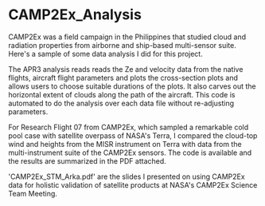 # CAMP2Ex_Analysis
CAMP2Ex was a field campaign in the Philippines that studied cloud and radiation properties from airborne and ship-based multi-sensor suite. Here's a sample of some data analysis I did for this project.

The APR3 analysis reads reads the Ze and velocity data from the native flights, aircraft flight parameters and plots the cross-section plots and allows users to choose suitable durations of the plots. It also carves out the horizontal extent of clouds along the path of the aircraft. This code is automated to do the analysis over each data file without re-adjusting parameters. 

For Research Flight 07 from CAMP2Ex, which sampled a remarkable cold pool case with satellite overpass of NASA's Terra, I compared the cloud-top wind and heights from the MISR instrument on Terra with data from the multi-instrument suite of the CAMP2Ex sensors. The code is available and the results are summarized in the PDF attached.

'CAMP2Ex_STM_Arka.pdf' are the slides I presented on using CAMP2Ex data for holistic validation of satellite products at NASA's CAMP2Ex Science Team Meeting.
